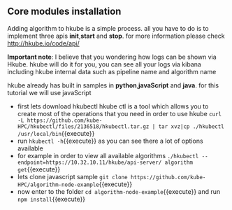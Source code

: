 ## Core modules installation

Adding algorithm to hkube is a simple process. all you have to do is to implement three apis **init**,**start** and **stop**. for more information please check http://hkube.io/code/api/

**Important note**: I believe that you wondering how logs can be shown via Hkube. hkube will do it for you, you can see all your logs via kibana including hkube internal data such as pipeline name and algorithm name

hkube already has built in samples in  **python**,**javaScript** and **java**.   for this tutorial we will use javaScript

 - first lets download hkubectl hkube ctl is a tool which allows you to create most of the operations that you need in order 
 to use hkube `curl -L https://github.com/kube-HPC/hkubectl/files/2136518/hkubectl.tar.gz | tar xvz|cp ./hkubectl /usr/local/bin`{{execute}}
 - run `hkubectl -h`{{execute}} as you can see there a lot of options available 
 - for example in order to view all available algorithms `./hkubectl --endpoint=https://10.32.10.11/hkube/api-server/ algorithm get`{{execute}}
  - lets clone javascript sample `git clone https://github.com/kube-HPC/algorithm-node-example`{{execute}}
 - now enter to the folder  `cd algorithm-node-example`{{execute}} and run `npm install`{{execute}}
 
